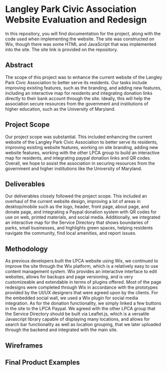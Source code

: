 # Langley Park Civic Association Website Evaluation and Redesign 


In this repository, you will find documentation for the project, along with the code used when implementing the website. The site was constructed on Wix, though there was some HTML and JavaScript that was implemented into the site. The site link is provided on the repository. 

## Abstract

The scope of this project was to enhance the current website of the Langley Park Civic Association to better serve its residents. Our tasks 
include improving existing features, such as the branding, and adding new features, including an interactive map for residents and integrating 
donation links directly to their bank account through the site. Ideally, this will help the association secure resources from the government and 
institutions of higher education, such as the University of Maryland. 


## Project Scope

Our project scope was substantial. This included enhancing the current website of the Langley Park Civic Association to better serve its 
residents, improving existing website features, working on site branding, adding new website features, working with the other LPCA group to
build an interactive map for residents, and integrating paypal donation links and QR codes. Overall, we hope to assist the association in 
securing resources from the government and higher institutions like the University of Maryland.


## Deliverables

Our deliverables closely followed the project scope. This included an overhaul of the current website design, improving a lot of areas in 
desktop/mobile such as the logo, header, front page, about page, and donate page, and integrating a Paypal donation system with QR codes for use 
on web, printed materials, and social media. Additionally, we integrated an interactive map for the Service Directory that shows boundaries of 
parks, small businesses, and highlights green spaces, helping residents navigate the community, find local amenities, and report issues. 


## Methodology

As previous developers built the LPCA website using Wix, we continued to improve the site through the Wix platform, which is a relatively
easy to use content management system. Wix provides an interactive interface to edit websites, allows for backups and page versioning, and
is very customizeable and extendable in terms of plugins offered. Most of the page redesigns were completed through Wix in accordance with the 
prototypes provided by the UI/UX designers that were agreed upon by the clients. For the embedded social wall, we used a Wix plugin for social 
media integration. As for the donation functionality, we simply linked a few buttons in the site to the LPCA Paypal. We agreed with the other 
LPCA group that the Service Directory should be built via Leaflet.js, which is a versatile Javascript library capable of displaying many locations, 
and allows for search bar functionality as well as location grouping, that we later uploaded through the backend and integrated with the main site. 

## Wireframes

## Final Product Examples
